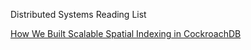 
Distributed Systems Reading List

[How We Built Scalable Spatial Indexing in CockroachDB](https://www.cockroachlabs.com/blog/how-we-built-spatial-indexing/)
